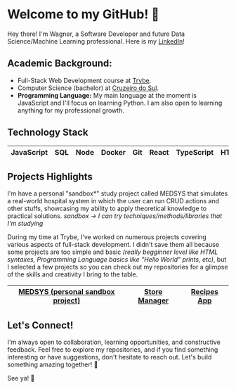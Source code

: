 # Welcome to my GitHub! 👋

  Hey there! I'm Wagner, a Software Developer and future Data Science/Machine Learning professional. Here is my [LinkedIn](https://www.linkedin.com/in/wagnerlopesbr/)!

## **Academic Background:**
- Full-Stack Web Development course at [Trybe](https://www.betrybe.com/).
- Computer Science (bachelor) at [Cruzeiro do Sul](https://www.cruzeirodosulvirtual.com.br/).
- **Programming Language:** My main language at the moment is JavaScript and I'll focus on learning Python. I am also open to learning anything for my professional growth.


## **Technology Stack**
<div>
  <table>
    <thead>
      <tr>
        <th>JavaScript</th>
        <th>SQL</th>
        <th>Node</th>
        <th>Docker</th>
        <th>Git</th>
        <th>React</th>
        <th>TypeScript</th>
        <th>HTML</th>
        <th>CSS</th>
      </tr>
    </thead>
  </table>
</div>



## **Projects Highlights**
  I'm have a personal "sandbox*" study project called MEDSYS that simulates a real-world hospital system in which the user can run CRUD actions and other stuffs, showcasing my ability to apply theoretical knowledge to practical solutions. *sandbox -> I can try techniques/methods/libraries that I'm studying*

  During my time at Trybe, I've worked on numerous projects covering various aspects of full-stack development. I didn't save them all because some projects are too simple and basic *(really begginner level like HTML syntaxes, Programming Language basics like "Hello World" prints, etc)*, but I selected a few projects so you can check out my repositories for a glimpse of the skills and creativity I bring to the table.
<div>
  <table>
    <thead>
      <tr>
        <th><a href="https://github.com/wagnerlopesbr/MEDSYS">MEDSYS (personal sandbox project)</a></th>
        <th><a href="https://github.com/wagnerlopesbr/project-store-manager">Store Manager</a></th>
        <th><a href="https://github.com/wagnerlopesbr/project-recipes-app">Recipes App</a></th>
      </tr>
    </thead>
  </table>
</div>

## Let's Connect!
I'm always open to collaboration, learning opportunities, and constructive feedback. Feel free to explore my repositories, and if you find something interesting or have suggestions, don't hesitate to reach out. Let's build something amazing together! 🚀

See ya! 🌟
